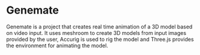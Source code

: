 # Genemate

Genemate is a project that creates real time animation of a 3D model based on video input. It uses meshroom to create 3D models from input images provided by the user, Accurig is used to rig the model and Three.js provides the environment for animating the model.
